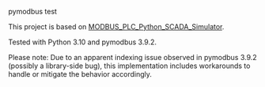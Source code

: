 pymodbus test 

This project is based on [MODBUS_PLC_Python_SCADA_Simulator](https://github.com/AKurtz87/MODBUS_PLC_Python_SCADA_Simulator).

Tested with Python 3.10 and pymodbus 3.9.2.

Please note: Due to an apparent indexing issue observed in pymodbus 3.9.2 (possibly a library-side bug), this implementation includes workarounds to handle or mitigate the behavior accordingly.
